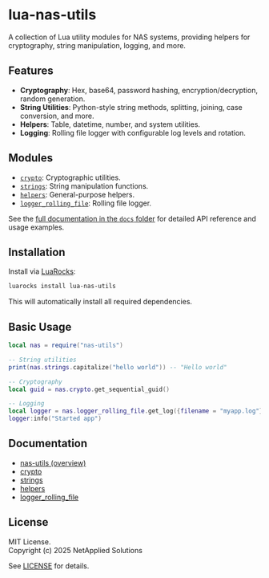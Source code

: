 # lua-nas-utils

A collection of Lua utility modules for NAS systems, providing helpers for cryptography, string manipulation, logging, and more.

## Features

- **Cryptography**: Hex, base64, password hashing, encryption/decryption, random generation.
- **String Utilities**: Python-style string methods, splitting, joining, case conversion, and more.
- **Helpers**: Table, datetime, number, and system utilities.
- **Logging**: Rolling file logger with configurable log levels and rotation.

## Modules

- [`crypto`](./docs/crypto.md): Cryptographic utilities.
- [`strings`](./docs/strings.md): String manipulation functions.
- [`helpers`](./docs/helpers.md): General-purpose helpers.
- [`logger_rolling_file`](./docs/logger_rolling_file.md): Rolling file logger.

See the [full documentation in the `docs` folder](./docs/) for detailed API reference and usage examples.

## Installation

Install via [LuaRocks](https://luarocks.org/modules/netapplied/lua-nas-utils):

```sh
luarocks install lua-nas-utils
```

This will automatically install all required dependencies.

## Basic Usage

```lua
local nas = require("nas-utils")

-- String utilities
print(nas.strings.capitalize("hello world")) -- "Hello world"

-- Cryptography
local guid = nas.crypto.get_sequential_guid()

-- Logging
local logger = nas.logger_rolling_file.get_log({filename = "myapp.log"})
logger:info("Started app")
```

## Documentation

- [nas-utils (overview)](./docs/nas-utils.md)
- [crypto](./docs/crypto.md)
- [strings](./docs/strings.md)
- [helpers](./docs/helpers.md)
- [logger_rolling_file](./docs/logger_rolling_file.md)


## License

MIT License.  
Copyright (c) 2025 NetApplied Solutions
    
See [LICENSE](./LICENSE) for details.
